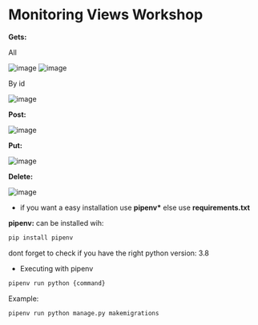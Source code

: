 # Monitoring Views Workshop

**Gets:**

All

![image](https://user-images.githubusercontent.com/69654419/153782589-3da9fd87-7d56-4a44-92ae-288d7700ad43.png)
![image](https://user-images.githubusercontent.com/69654419/153782610-d4ec31f8-8a3f-4493-a315-7db62801c2e9.png)


By id

![image](https://user-images.githubusercontent.com/69654419/153782639-f4705cc0-82da-4906-a73f-674f464578aa.png)


**Post:**

![image](https://user-images.githubusercontent.com/69654419/153783491-1d1145bc-5b6f-4cad-8a98-cfda7f30e46b.png)


**Put:**

![image](https://user-images.githubusercontent.com/69654419/153783542-3284240a-28be-4b91-8824-d12e27208511.png)


**Delete:**

![image](https://user-images.githubusercontent.com/69654419/153783571-0ce269e1-d4dc-4a64-a70a-87f61f907eda.png)


* if you want a easy installation use **pipenv\*** else use **requirements.txt**

**pipenv:** can be installed wih:

```bash
pip install pipenv
```

dont forget to check if you have the right python version: 3.8

* Executing with pipenv 
```bash
pipenv run python {command}
```
Example:
```bash
pipenv run python manage.py makemigrations 
```
